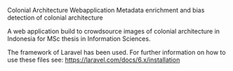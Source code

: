 Colonial Architecture Webapplication 
Metadata enrichment and bias detection of colonial architecture


A web application build to crowdsource images of colonial architecture in Indonesia for MSc thesis in Information Sciences.

The framework of Laravel has been used. For further information on how to use these files see:
https://laravel.com/docs/6.x/installation

